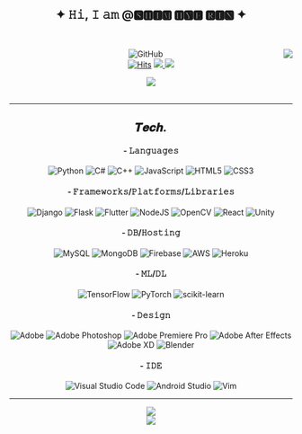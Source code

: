 ## <div align=center> ✦ 𝙷𝚒, 𝙸 𝚊𝚖 @🆂🅷🅸🅼 🅷🆈🅴 🆁🅸🅽 ✦ </div>

<br>

<div align=center>

<div>
<img align="right" src="https://github-readme-stats.vercel.app/api/top-langs/?username=shimhyerin&theme=graywhite"/>
</div>

![GitHub](https://img.shields.io/badge/github-%23121011.svg?style=for-the-badge&logo=github&logoColor=white)
<br>
[![Hits](https://hits.seeyoufarm.com/api/count/incr/badge.svg?url=https%3A%2F%2Fgithub.com%2FShimhyerin&count_bg=%23000000&title_bg=%23514E4E&icon=github.svg&icon_color=%23F6F6F6&title=hits&edge_flat=true)](https://hits.seeyoufarm.com)
<a href="https://instagram.com/k2o2i">
    <img 
        src="http://img.shields.io/badge/-Instagram-E4405F?style=flat-square&logo=Instagram&logoColor=white&link=https://instagram.com/k2o2i/"/>
</a> <a href="mailto:nier8702@kookmin.ac.kr">
    <img 
        src="https://img.shields.io/badge/Gmail-d14836?style=flat-square&logo=Gmail&logoColor=white&link=mailto:nier8702@kookmin.ac.kr"/>
</a>
<br>

<img src="https://github-readme-stats.vercel.app/api?username=shimhyerin&theme=graywhite"/>
<br><br>

<hr/>

## 𝑻𝒆𝒄𝒉.
#### - 𝙻𝚊𝚗𝚐𝚞𝚊𝚐𝚎𝚜
<!--
![Python](https://img.shields.io/badge/python-3670A0?style=for-the-badge&logo=python&logoColor=white)
![C#](https://img.shields.io/badge/c%23-%23239120.svg?style=for-the-badge&logo=c-sharp&logoColor=white)
![C++](https://img.shields.io/badge/c++-%2300599C.svg?style=for-the-badge&logo=c%2B%2B&logoColor=white)
![JavaScript](https://img.shields.io/badge/javascript-%23323330.svg?style=for-the-badge&logo=javascript&logoColor=%23F7DF1E)
![HTML5](https://img.shields.io/badge/html5-%23E34F26.svg?style=for-the-badge&logo=html5&logoColor=white)
![CSS3](https://img.shields.io/badge/css3-%231572B6.svg?style=for-the-badge&logo=css3&logoColor=white)
-->
![Python](https://img.shields.io/badge/python-black?style=for-the-badge&logo=python&logoColor=white)
![C#](https://img.shields.io/badge/c%23-black.svg?style=for-the-badge&logo=c-sharp&logoColor=white)
![C++](https://img.shields.io/badge/c++-black.svg?style=for-the-badge&logo=c%2B%2B&logoColor=white)
![JavaScript](https://img.shields.io/badge/javascript-black.svg?style=for-the-badge&logo=javascript&logoColor=white)
![HTML5](https://img.shields.io/badge/html5-black.svg?style=for-the-badge&logo=html5&logoColor=white)
![CSS3](https://img.shields.io/badge/css3-black.svg?style=for-the-badge&logo=css3&logoColor=white)

#### - 𝙵𝚛𝚊𝚖𝚎𝚠𝚘𝚛𝚔𝚜/𝙿𝚕𝚊𝚝𝚏𝚘𝚛𝚖𝚜/𝙻𝚒𝚋𝚛𝚊𝚛𝚒𝚎𝚜
![Django](https://img.shields.io/badge/django-404040?style=for-the-badge&logo=django&logoColor=white)
![Flask](https://img.shields.io/badge/flask-404040.svg?style=for-the-badge&logo=flask&logoColor=white)
![Flutter](https://img.shields.io/badge/Flutter-404040.svg?style=for-the-badge&logo=Flutter&logoColor=white)
![NodeJS](https://img.shields.io/badge/node.js-404040?style=for-the-badge&logo=node.js&logoColor=white)
![OpenCV](https://img.shields.io/badge/opencv-404040.svg?style=for-the-badge&logo=opencv&logoColor=white)
![React](https://img.shields.io/badge/react-404040.svg?style=for-the-badge&logo=react&logoColor=white)
![Unity](https://img.shields.io/badge/unity-404040.svg?style=for-the-badge&logo=unity&logoColor=white)


#### - 𝙳𝙱/𝙷𝚘𝚜𝚝𝚒𝚗𝚐
![MySQL](https://img.shields.io/badge/mysql-6C6C6C.svg?style=for-the-badge&logo=mysql&logoColor=white)
![MongoDB](https://img.shields.io/badge/MongoDB-6C6C6C.svg?style=for-the-badge&logo=mongodb&logoColor=white)
![Firebase](https://img.shields.io/badge/Firebase-6C6C6C?style=for-the-badge&logo=Firebase&logoColor=white)
![AWS](https://img.shields.io/badge/AWS-6C6C6C.svg?style=for-the-badge&logo=amazon-aws&logoColor=white)
![Heroku](https://img.shields.io/badge/heroku-6C6C6C.svg?style=for-the-badge&logo=heroku&logoColor=white)

#### - 𝙼𝙻/𝙳𝙻
<!--
![TensorFlow](https://img.shields.io/badge/TensorFlow-%23FF6F00.svg?style=for-the-badge&logo=TensorFlow&logoColor=white)
![PyTorch](https://img.shields.io/badge/PyTorch-%23EE4C2C.svg?style=for-the-badge&logo=PyTorch&logoColor=white)
![scikit-learn](https://img.shields.io/badge/scikit--learn-%23F7931E.svg?style=for-the-badge&logo=scikit-learn&logoColor=white)
-->
![TensorFlow](https://img.shields.io/badge/TensorFlow-858585.svg?style=for-the-badge&logo=TensorFlow&logoColor=white)
![PyTorch](https://img.shields.io/badge/PyTorch-858585.svg?style=for-the-badge&logo=PyTorch&logoColor=white)
![scikit-learn](https://img.shields.io/badge/scikit--learn-858585.svg?style=for-the-badge&logo=scikit-learn&logoColor=white)


#### - 𝙳𝚎𝚜𝚒𝚐𝚗
<!--
![Adobe](https://img.shields.io/badge/adobe-%23FF0000.svg?style=for-the-badge&logo=adobe&logoColor=white)
![Adobe Photoshop](https://img.shields.io/badge/adobe%20photoshop-%2331A8FF.svg?style=for-the-badge&logo=adobe%20photoshop&logoColor=white)
![Adobe Premiere Pro](https://img.shields.io/badge/Adobe%20Premiere%20Pro-9999FF.svg?style=for-the-badge&logo=Adobe%20Premiere%20Pro&logoColor=white)
![Adobe After Effects](https://img.shields.io/badge/Adobe%20After%20Effects-9999FF.svg?style=for-the-badge&logo=Adobe%20After%20Effects&logoColor=white)
![Adobe XD](https://img.shields.io/badge/Adobe%20XD-470137?style=for-the-badge&logo=Adobe%20XD&logoColor=#FF61F6)
![Blender](https://img.shields.io/badge/blender-%23F5792A.svg?style=for-the-badge&logo=blender&logoColor=white)
-->
![Adobe](https://img.shields.io/badge/adobe-A7A7A7.svg?style=for-the-badge&logo=adobe&logoColor=white)
![Adobe Photoshop](https://img.shields.io/badge/photoshop-A7A7A7.svg?style=for-the-badge&logo=adobe%20photoshop&logoColor=white)
![Adobe Premiere Pro](https://img.shields.io/badge/PremierePro-A7A7A7.svg?style=for-the-badge&logo=Adobe%20Premiere%20Pro&logoColor=white)
![Adobe After Effects](https://img.shields.io/badge/AfterEffects-A7A7A7.svg?style=for-the-badge&logo=Adobe%20After%20Effects&logoColor=white)
![Adobe XD](https://img.shields.io/badge/XD-A7A7A7?style=for-the-badge&logo=Adobe%20XD&logoColor=white)
![Blender](https://img.shields.io/badge/blender-A7A7A7.svg?style=for-the-badge&logo=blender&logoColor=white)


#### - 𝙸𝙳𝙴
<!--
![Visual Studio Code](https://img.shields.io/badge/Visual%20Studio%20Code-0078d7.svg?style=for-the-badge&logo=visual-studio-code&logoColor=white)
![Android Studio](https://img.shields.io/badge/Android%20Studio-3DDC84.svg?style=for-the-badge&logo=android-studio&logoColor=white)
![Vim](https://img.shields.io/badge/VIM-%2311AB00.svg?style=for-the-badge&logo=vim&logoColor=white)
-->
![Visual Studio Code](https://img.shields.io/badge/Visual%20Studio%20Code-DBDBDB.svg?style=for-the-badge&logo=visual-studio-code&logoColor=black)
![Android Studio](https://img.shields.io/badge/Android%20Studio-DBDBDB.svg?style=for-the-badge&logo=android-studio&logoColor=black)
![Vim](https://img.shields.io/badge/VIM-DBDBDB.svg?style=for-the-badge&logo=vim&logoColor=black)

<hr/>

<a href="https://github.com/ShimHyerin/AlgorithmStudy">
    <img 
        src="https://img.shields.io/badge/✓ Algorithm Study REPO-FCE59A.svg?style=for-the-badge&logoColor=white"/>
</a>
<br>
<img src="http://mazandi.herokuapp.com/api?handle=nier8702&theme=warm"/>


 </div>
 
 
 
 
<!--
**ShimHyerin/ShimHyerin** is a ✨ _special_ ✨ repository because its `README.md` (this file) appears on your GitHub profile.

Here are some ideas to get you started:

- 🔭 I’m currently working on ...
- 🌱 I’m currently learning ...
- 👯 I’m looking to collaborate on ...
- 🤔 I’m looking for help with ...
- 💬 Ask me about ...
- 📫 How to reach me: ...
- 😄 Pronouns: ...
- ⚡ Fun fact: ...
-->
